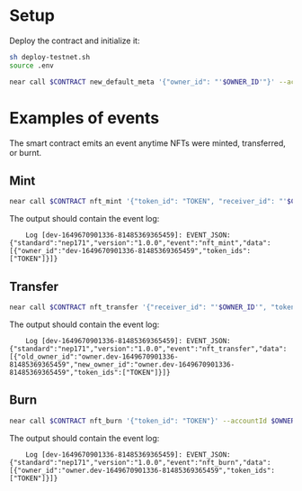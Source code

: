 # Setup
Deploy the contract and initialize it:
```bash
sh deploy-testnet.sh
source .env

near call $CONTRACT new_default_meta '{"owner_id": "'$OWNER_ID'"}' --accountId $CONTRACT
```

# Examples of events

The smart contract emits an event anytime NFTs were minted, transferred, or burnt. 

## Mint
```bash
near call $CONTRACT nft_mint '{"token_id": "TOKEN", "receiver_id": "'$CONTRACT'", "token_metadata": {}}' --accountId $CONTRACT --deposit 0.01
```
The output should contain the event log:
```
	Log [dev-1649670901336-81485369365459]: EVENT_JSON:{"standard":"nep171","version":"1.0.0","event":"nft_mint","data":[{"owner_id":"dev-1649670901336-81485369365459","token_ids":["TOKEN"]}]}
```

## Transfer
```bash
near call $CONTRACT nft_transfer '{"receiver_id": "'$OWNER_ID'", "token_id": "TOKEN"}' --accountId $CONTRACT --depositYocto 1
```
The output should contain the event log:
```
	Log [dev-1649670901336-81485369365459]: EVENT_JSON:{"standard":"nep171","version":"1.0.0","event":"nft_transfer","data":[{"old_owner_id":"owner.dev-1649670901336-81485369365459","new_owner_id":"owner.dev-1649670901336-81485369365459","token_ids":["TOKEN"]}]}
```

## Burn
```bash
near call $CONTRACT nft_burn '{"token_id": "TOKEN"}' --accountId $OWNER_ID --deposit 0.01
```
The output should contain the event log:
```
	Log [dev-1649670901336-81485369365459]: EVENT_JSON:{"standard":"nep171","version":"1.0.0","event":"nft_burn","data":[{"owner_id":"owner.dev-1649670901336-81485369365459","token_ids":["TOKEN"]}]}
```